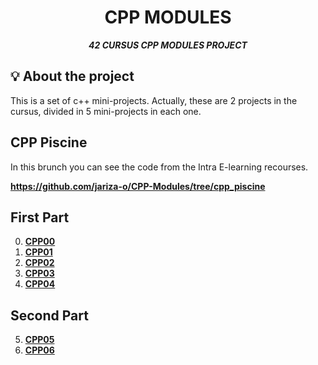 <h1 align="center">
        CPP MODULES
</h1>

<p align="center">
	<b><i>42 CURSUS CPP MODULES PROJECT</i></b><br>
</p>

## 💡 About the project
This is a set of c++ mini-projects. Actually, these are 2 projects in the cursus, divided in 5 mini-projects in each one.

## CPP Piscine
In this brunch you can see the code from the Intra E-learning recourses.

**https://github.com/jariza-o/CPP-Modules/tree/cpp_piscine**

## First Part
0. **[CPP00](https://github.com/jariza-o/CPP-Modules/tree/cpp00)**
1. **[CPP01](https://github.com/jariza-o/CPP-Modules/tree/cpp01)**
2. **[CPP02](https://github.com/jariza-o/CPP-Modules/tree/cpp02)**
3. **[CPP03](https://github.com/jariza-o/CPP-Modules/tree/cpp03)**
4. **[CPP04](https://github.com/jariza-o/CPP-Modules/tree/cpp04)**

## Second Part
5. **[CPP05](https://github.com/jariza-o/CPP-Modules/tree/cpp05)**
6. **[CPP06](https://github.com/jariza-o/CPP-Modules/tree/cpp06)**
